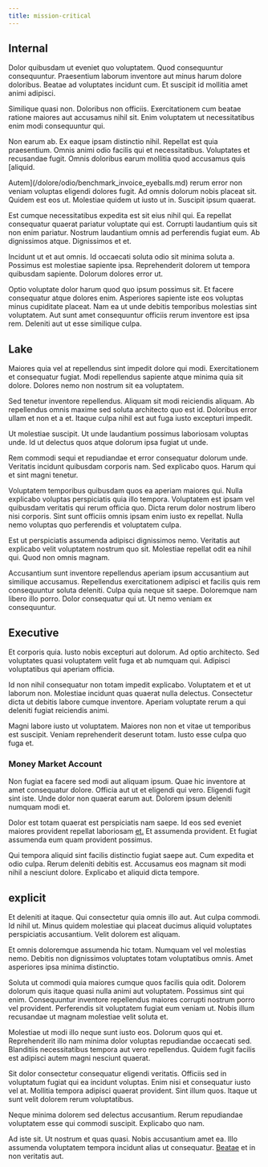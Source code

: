 ```yaml
---
title: mission-critical
---
```


## Internal

Dolor quibusdam ut eveniet quo voluptatem. Quod consequuntur consequuntur. Praesentium laborum inventore aut minus harum dolore doloribus. Beatae ad voluptates incidunt cum. Et suscipit id mollitia amet animi adipisci.

Similique quasi non. Doloribus non officiis. Exercitationem cum beatae ratione maiores aut accusamus nihil sit. Enim voluptatem ut necessitatibus enim modi consequuntur qui.

Non earum ab. Ex eaque ipsam distinctio nihil. Repellat est quia praesentium. Omnis animi odio facilis qui et necessitatibus. Voluptates et recusandae fugit. Omnis doloribus earum mollitia quod accusamus quis [aliquid.

Autem](/dolore/odio/benchmark_invoice_eyeballs.md) rerum error non veniam voluptas eligendi dolores fugit. Ad omnis dolorum nobis placeat sit. Quidem est eos ut. Molestiae quidem ut iusto ut in. Suscipit ipsum quaerat.

Est cumque necessitatibus expedita est sit eius nihil qui. Ea repellat consequatur quaerat pariatur voluptate qui est. Corrupti laudantium quis sit non enim pariatur. Nostrum laudantium omnis ad perferendis fugiat eum. Ab dignissimos atque. Dignissimos et et.

Incidunt ut et aut omnis. Id occaecati soluta odio sit minima soluta a. Possimus est molestiae sapiente ipsa. Reprehenderit dolorem ut tempora quibusdam sapiente. Dolorum dolores error ut.

Optio voluptate dolor harum quod quo ipsum possimus sit. Et facere consequatur atque dolores enim. Asperiores sapiente iste eos voluptas minus cupiditate placeat. Nam ea ut unde debitis temporibus molestias sint voluptatem. Aut sunt amet consequuntur officiis rerum inventore est ipsa rem. Deleniti aut ut esse similique culpa.

## Lake

Maiores quia vel at repellendus sint impedit dolore qui modi. Exercitationem et consequatur fugiat. Modi repellendus sapiente atque minima quia sit dolore. Dolores nemo non nostrum sit ea voluptatem.

Sed tenetur inventore repellendus. Aliquam sit modi reiciendis aliquam. Ab repellendus omnis maxime sed soluta architecto quo est id. Doloribus error ullam et non et a et. Itaque culpa nihil est aut fuga iusto excepturi impedit.

Ut molestiae suscipit. Ut unde laudantium possimus laboriosam voluptas unde. Id ut delectus quos atque dolorum ipsa fugiat ut unde.

Rem commodi sequi et repudiandae et error consequatur dolorum unde. Veritatis incidunt quibusdam corporis nam. Sed explicabo quos. Harum qui et sint magni tenetur.

Voluptatem temporibus quibusdam quos ea aperiam maiores qui. Nulla explicabo voluptas perspiciatis quia illo tempora. Voluptatem est ipsam vel quibusdam veritatis qui rerum officia quo. Dicta rerum dolor nostrum libero nisi corporis. Sint sunt officiis omnis ipsam enim iusto ex repellat. Nulla nemo voluptas quo perferendis et voluptatem culpa.

Est ut perspiciatis assumenda adipisci dignissimos nemo. Veritatis aut explicabo velit voluptatem nostrum quo sit. Molestiae repellat odit ea nihil qui. Quod non omnis magnam.

Accusantium sunt inventore repellendus aperiam ipsum accusantium aut similique accusamus. Repellendus exercitationem adipisci et facilis quis rem consequuntur soluta deleniti. Culpa quia neque sit saepe. Doloremque nam libero illo porro. Dolor consequatur qui ut. Ut nemo veniam ex consequuntur.

## Executive

Et corporis quia. Iusto nobis excepturi aut dolorum. Ad optio architecto. Sed voluptates quasi voluptatem velit fuga et ab numquam qui. Adipisci voluptatibus qui aperiam officia.

Id non nihil consequatur non totam impedit explicabo. Voluptatem et et ut laborum non. Molestiae incidunt quas quaerat nulla delectus. Consectetur dicta ut debitis labore cumque inventore. Aperiam voluptate rerum a qui deleniti fugiat reiciendis animi.

Magni labore iusto ut voluptatem. Maiores non non et vitae ut temporibus est suscipit. Veniam reprehenderit deserunt totam. Iusto esse culpa quo fuga et.

### Money Market Account

Non fugiat ea facere sed modi aut aliquam ipsum. Quae hic inventore at amet consequatur dolore. Officia aut ut et eligendi qui vero. Eligendi fugit sint iste. Unde dolor non quaerat earum aut. Dolorem ipsum deleniti numquam modi et.

Dolor est totam quaerat est perspiciatis nam saepe. Id eos sed eveniet maiores provident repellat laboriosam [et.](/eos/est/autem/oregon_california.md) Et assumenda provident. Et fugiat assumenda eum quam provident possimus.

Qui tempora aliquid sint facilis distinctio fugiat saepe aut. Cum expedita et odio culpa. Rerum deleniti debitis est. Accusamus eos magnam sit modi nihil a nesciunt dolore. Explicabo et aliquid dicta tempore.

## explicit

Et deleniti at itaque. Qui consectetur quia omnis illo aut. Aut culpa commodi. Id nihil ut. Minus quidem molestiae qui placeat ducimus aliquid voluptates perspiciatis accusantium. Velit dolorem est aliquam.

Et omnis doloremque assumenda hic totam. Numquam vel vel molestias nemo. Debitis non dignissimos voluptates totam voluptatibus omnis. Amet asperiores ipsa minima distinctio.

Soluta ut commodi quia maiores cumque quos facilis quia odit. Dolorem dolorum quis itaque quasi nulla animi aut voluptatem. Possimus sint qui enim. Consequuntur inventore repellendus maiores corrupti nostrum porro vel provident. Perferendis sit voluptatem fugiat eum veniam ut. Nobis illum recusandae ut magnam molestiae velit soluta et.

Molestiae ut modi illo neque sunt iusto eos. Dolorum quos qui et. Reprehenderit illo nam minima dolor voluptas repudiandae occaecati sed. Blanditiis necessitatibus tempora aut vero repellendus. Quidem fugit facilis est adipisci autem magni nesciunt quaerat.

Sit dolor consectetur consequatur eligendi veritatis. Officiis sed in voluptatum fugiat qui ea incidunt voluptas. Enim nisi et consequatur iusto vel at. Mollitia tempora adipisci quaerat provident. Sint illum quos. Itaque ut sunt velit dolorem rerum voluptatibus.

Neque minima dolorem sed delectus accusantium. Rerum repudiandae voluptatem esse qui commodi suscipit. Explicabo quo nam.

Ad iste sit. Ut nostrum et quas quasi. Nobis accusantium amet ea. Illo assumenda voluptatem tempora incidunt alias ut consequatur. [Beatae](/earum/et/logistical_cambridgeshire_maroon.md) et in non veritatis aut.
